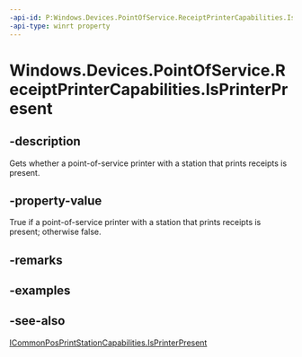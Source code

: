 ----api-id: P:Windows.Devices.PointOfService.ReceiptPrinterCapabilities.IsPrinterPresent
-api-type: winrt property
---<!-- Property syntaxpublic bool IsPrinterPresent { get; }--># Windows.Devices.PointOfService.ReceiptPrinterCapabilities.IsPrinterPresent## -descriptionGets whether a point-of-service printer with a station that prints receipts is present.## -property-valueTrue if a point-of-service printer with a station that prints receipts is present; otherwise false.## -remarks## -examples## -see-also[ICommonPosPrintStationCapabilities.IsPrinterPresent](icommonposprintstationcapabilities_isprinterpresent.md)